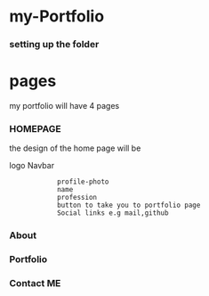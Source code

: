 # my-Portfolio

### setting up the folder
# pages 
my portfolio will have 4 pages
  ### HOMEPAGE

  the design of the home page will be 

  logo                                 Navbar

                profile-photo
                name
                profession
                button to take you to portfolio page
                Social links e.g mail,github

      
  ### About

  
  ### Portfolio
  ### Contact ME